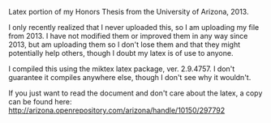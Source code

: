 Latex portion of my Honors Thesis from the University of Arizona, 2013.

I only recently realized that I never uploaded this, so I am uploading my file from 2013. I have not modified them or improved them in any way since 2013, but am uploading them so I don't lose them and that they might potentially help others, though I doubt my latex is of use to anyone.

I compiled this using the miktex latex package, ver. 2.9.4757. I don't guarantee it compiles anywhere else, though I don't see why it wouldn't.

If you just want to read the document and don't care about the latex, a copy can be found here: http://arizona.openrepository.com/arizona/handle/10150/297792
